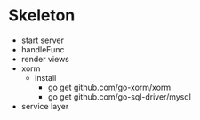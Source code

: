 # Skeleton

- start server
- handleFunc
- render views
- xorm
  - install
    - go get github.com/go-xorm/xorm
    - go get github.com/go-sql-driver/mysql
- service layer

<!-- start from 4.10 -->